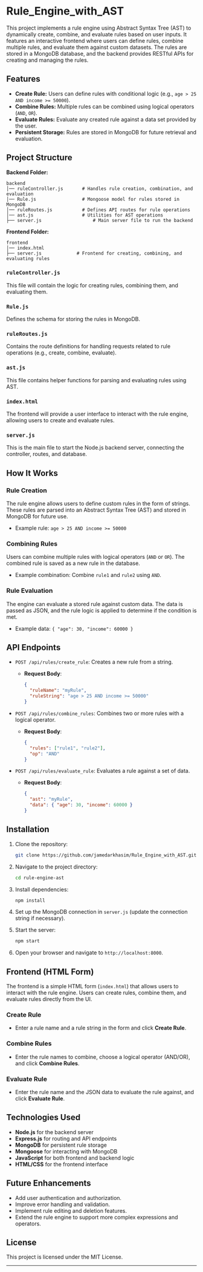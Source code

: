 # Rule_Engine_with_AST

This project implements a rule engine using Abstract Syntax Tree (AST) to dynamically create, combine, and evaluate rules based on user inputs. It features an interactive frontend where users can define rules, combine multiple rules, and evaluate them against custom datasets. The rules are stored in a MongoDB database, and the backend provides RESTful APIs for creating and managing the rules.

## Features

- **Create Rule:** Users can define rules with conditional logic (e.g., `age > 25 AND income >= 50000`).
- **Combine Rules:** Multiple rules can be combined using logical operators (`AND`, `OR`).
- **Evaluate Rules:** Evaluate any created rule against a data set provided by the user.
- **Persistent Storage:** Rules are stored in MongoDB for future retrieval and evaluation.

## Project Structure

**Backend Folder:**

```
backend
│── ruleController.js       # Handles rule creation, combination, and evaluation
│── Rule.js                 # Mongoose model for rules stored in MongoDB
│── ruleRoutes.js           # Defines API routes for rule operations
│── ast.js                  # Utilities for AST operations
├── server.js                   # Main server file to run the backend
```

**Frontend Folder:**

```
frontend
│── index.html
├── server.js             # Frontend for creating, combining, and evaluating rules
```

### `ruleController.js`
This file will contain the logic for creating rules, combining them, and evaluating them.

### `Rule.js`
Defines the schema for storing the rules in MongoDB.

### `ruleRoutes.js`
Contains the route definitions for handling requests related to rule operations (e.g., create, combine, evaluate).

### `ast.js`
This file contains helper functions for parsing and evaluating rules using AST.

### `index.html`
The frontend will provide a user interface to interact with the rule engine, allowing users to create and evaluate rules.

### `server.js`
This is the main file to start the Node.js backend server, connecting the controller, routes, and database.

## How It Works

### Rule Creation
The rule engine allows users to define custom rules in the form of strings. These rules are parsed into an Abstract Syntax Tree (AST) and stored in MongoDB for future use.

- Example rule: `age > 25 AND income >= 50000`

### Combining Rules
Users can combine multiple rules with logical operators (`AND` or `OR`). The combined rule is saved as a new rule in the database.

- Example combination: Combine `rule1` and `rule2` using `AND`.

### Rule Evaluation
The engine can evaluate a stored rule against custom data. The data is passed as JSON, and the rule logic is applied to determine if the condition is met.

- Example data: `{ "age": 30, "income": 60000 }`

## API Endpoints

- `POST /api/rules/create_rule`: Creates a new rule from a string.
  - **Request Body**:
    ```json
    {
      "ruleName": "myRule",
      "ruleString": "age > 25 AND income >= 50000"
    }
    ```
  
- `POST /api/rules/combine_rules`: Combines two or more rules with a logical operator.
  - **Request Body**:
    ```json
    {
      "rules": ["rule1", "rule2"],
      "op": "AND"
    }
    ```

- `POST /api/rules/evaluate_rule`: Evaluates a rule against a set of data.
  - **Request Body**:
    ```json
    {
      "ast": "myRule",
      "data": { "age": 30, "income": 60000 }
    }
    ```

## Installation

1. Clone the repository:
   ```bash
   git clone https://github.com/jamedarkhasim/Rule_Engine_with_AST.git
   ```

2. Navigate to the project directory:
   ```bash
   cd rule-engine-ast
   ```

3. Install dependencies:
   ```bash
   npm install
   ```

4. Set up the MongoDB connection in `server.js` (update the connection string if necessary).

5. Start the server:
   ```bash
   npm start
   ```

6. Open your browser and navigate to `http://localhost:8000`.

## Frontend (HTML Form)

The frontend is a simple HTML form (`index.html`) that allows users to interact with the rule engine. Users can create rules, combine them, and evaluate rules directly from the UI.

### Create Rule
- Enter a rule name and a rule string in the form and click **Create Rule**.

### Combine Rules
- Enter the rule names to combine, choose a logical operator (AND/OR), and click **Combine Rules**.

### Evaluate Rule
- Enter the rule name and the JSON data to evaluate the rule against, and click **Evaluate Rule**.

## Technologies Used

- **Node.js** for the backend server
- **Express.js** for routing and API endpoints
- **MongoDB** for persistent rule storage
- **Mongoose** for interacting with MongoDB
- **JavaScript** for both frontend and backend logic
- **HTML/CSS** for the frontend interface

## Future Enhancements

- Add user authentication and authorization.
- Improve error handling and validation.
- Implement rule editing and deletion features.
- Extend the rule engine to support more complex expressions and operators.

## License

This project is licensed under the MIT License.

--- 

